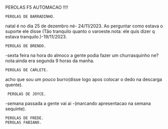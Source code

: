 PEROLAS F5 AUTOMACAO !!!!
     

    PEROLAS DE BARRADINHO.
natal é no dia 25 de dezembro né- 24/11/2023.
Ao perguntar como estava o suporte ele disse (Tão tranquilo quanto o varoeste.nota: ele quis dizer q estava tranquilo.)-19/11/2023.

    PEROLAS DE BRENDO.
-sexta feira na hora do almoco a gente podia fazer um churrasquinho ne?nota:ainda era segunda 9 horas da manha.

    PEROLAS DE CARLETE.
acho que sou um pouco burro(disse logo apos colocar o dedo na descarga quente).

     PEROLAS DE JOYCE.
-semana passada a gente vai ai -(marcando apresentacao na semana sequinte).

    PEROLAS DE FREDE.
    PEROLAS FABIANO. 









  
